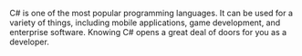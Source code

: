 C# is one of the most popular programming languages. 
It can be used for a variety of things, including mobile applications, game development, and enterprise software. 
Knowing C# opens a great deal of doors for you as a developer.

